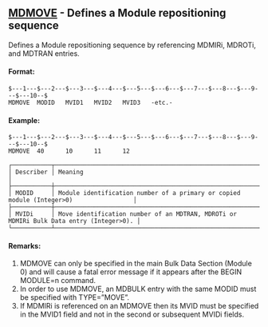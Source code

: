 ## [MDMOVE](https://help.hexagonmi.com/bundle/MSC_Nastran_2022.4/page/Nastran_Combined_Book/qrg/bulkno/TOC.MDMOVE.xhtml) - Defines a Module repositioning sequence

Defines a Module repositioning sequence by referencing MDMIRi, MDROTi, and MDTRAN entries.

#### Format:

```nastran
$---1---$---2---$---3---$---4---$---5---$---6---$---7---$---8---$---9---$---10--$
MDMOVE  MODID   MVID1   MVID2   MVID3   -etc.-                                  
```

#### Example:

```nastran
$---1---$---2---$---3---$---4---$---5---$---6---$---7---$---8---$---9---$---10--$
MDMOVE  40      10      11      12                                              
```

```text
┌───────────┬────────────────────────────────────────────────────────────────────────────────────────┐
│ Describer │ Meaning                                                                                │
├───────────┼────────────────────────────────────────────────────────────────────────────────────────┤
│ MODID     │ Module identification number of a primary or copied module (Integer>0)                 │
├───────────┼────────────────────────────────────────────────────────────────────────────────────────┤
│ MVIDi     │ Move identification number of an MDTRAN, MDROTi or MDMIRi Bulk Data entry (Integer>0). │
└───────────┴────────────────────────────────────────────────────────────────────────────────────────┘
```

#### Remarks:

1. MDMOVE can only be specified in the main Bulk Data Section (Module 0) and will cause a fatal error message if it appears after the BEGIN MODULE=n command.
2. In order to use MDMOVE, an MDBULK entry with the same MODID must be specified with TYPE=”MOVE”.
3. If MDMIRi is referenced on an MDMOVE then its MVID must be specified in the MVID1 field and not in the second or subsequent MVIDi fields.
